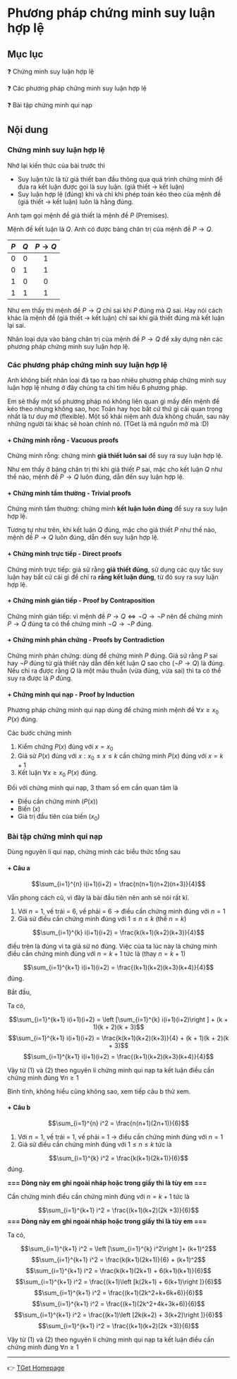 # Phương pháp chứng minh suy luận hợp lệ
## Mục lục

:question: Chứng minh suy luận hợp lệ

:question: Các phương pháp chứng minh suy luận hợp lệ

:question: Bài tập chứng minh qui nạp

## Nội dung
### Chứng minh suy luận hợp lệ

Nhớ lại kiến thức của bài trước thì

- Suy luận tức là từ giả thiết ban đầu thông qua quá trình chứng minh để đưa ra kết luận được gọi là suy luận. (giả thiết $\to$ kết luận)
- Suy luận hợp lệ (đúng) khi và chỉ khi phép toán kéo theo của mệnh đề  (giả thiết $\to$ kết luận) luôn là hằng đúng.

Anh tạm gọi mệnh đề giả thiết là mệnh đề $P$ (Premises).

Mệnh đề kết luận là $Q$. Anh có được bảng chân trị của mệnh đề $P\to Q$.

|$P$|$Q$|$P\to Q$|
|:---:|:---:|:---:|
|0|0|1|
|0|1|1|
|1|0|0|
|1|1|1|

Như em thấy thì mệnh đề $P\to Q$ chỉ sai khi $P$ đúng mà $Q$ sai. Hay nói cách khác là mệnh đề (giả thiết $\to$ kết luận) chỉ sai khi giả thiết đúng mà kết luận lại sai.

Nhân loại dựa vào bảng chân trị của mệnh đề $P\to Q$ để xây dựng nên các phương pháp chứng minh suy luận hợp lệ.

### Các phương pháp chứng minh suy luận hợp lệ
Anh không biết nhân loại đã tạo ra bao nhiêu phương pháp chứng minh suy luận hợp lệ nhưng ở đây chúng ta chỉ tìm hiểu 6 phương pháp.

Em sẽ thấy một số phương pháp nó không liên quan gì mấy đến mệnh đề kéo theo nhưng không sao, học Toán hay học bất cứ thứ gì cái quan trọng nhất là tư duy mở (flexible). Một số khái niệm anh đưa không chuẩn, sau này những người tài khác sẽ hoàn chỉnh nó. (TGet là mã nguồn mở mà :D)

#### + Chứng minh rỗng - Vacuous proofs
Chứng minh rỗng: chứng minh **giả thiết luôn sai** để suy ra suy luận hợp lệ.

Như em thấy ở bảng chân trị thì khi giả thiết $P$ sai, mặc cho kết luận $Q$ như thế nào, mệnh đề $P\to Q$ luôn đúng, dẫn đến suy luận hợp lệ.

#### + Chứng minh tầm thường - Trivial proofs
Chứng minh tầm thường: chứng minh **kết luận luôn đúng** để suy ra suy luận hợp lệ.

Tương tự như trên, khi kết luận $Q$ đúng, mặc cho giả thiết $P$ như thế nào, mệnh đề $P\to Q$ luôn đúng, dẫn đến suy luận hợp lệ.

#### + Chứng minh trực tiếp - Direct proofs
Chứng minh trực tiếp: giả sử rằng **giả thiết đúng**, sử dụng các quy tắc suy luận hay bất cứ cái gì để chỉ ra **rằng kết luận đúng**, từ đó suy ra suy luận hợp lệ.

#### + Chứng minh gián tiếp - Proof by Contraposition
Chứng minh gián tiếp: vì mệnh đề $P\to Q \Leftrightarrow \neg Q\to \neg P$ nên để chứng minh $P\to Q$ đúng ta có thể chứng minh $\neg Q\to \neg P$ đúng.

#### + Chứng minh phản chứng - Proofs by Contradiction
Chứng minh phản chứng: dùng để chứng minh $P$ đúng. Giả sử rằng $P$ sai hay $\neg P$ đúng từ giả thiết này dẫn đến kết luận $Q$ sao cho $(\neg P\to Q)$ là đúng. Nếu chỉ ra được rằng $Q$ là một mâu thuẫn (vừa đúng, vừa sai) thì ta có thể suy ra được là $P$ đúng.

#### + Chứng minh qui nạp - Proof by Induction
Phương pháp chứng minh qui nạp dùng để chứng minh mệnh đề $\forall x \geq x_0$ $P(x)$ đúng.

Các bước chứng minh

1. Kiểm chứng $P(x)$ đúng với $x = x_0$
2. Giả sử $P(x)$ đúng với $x: x_0 \leq x \leq k$ cần chứng minh $P(x)$ đúng với $x = k + 1$
3. Kết luận $\forall x \geq x_0$ $P(x)$ đúng.

Đối với chứng minh qui nạp, 3 tham số em cần quan tâm là

- Điều cần chứng minh ($P(x)$)
- Biến ($x$)
- Giá trị đầu tiên của biến ($x_0$)

### Bài tập chứng minh qui nạp
Dùng nguyên lí qui nạp, chứng minh các biểu thức tổng sau

#### + Câu a
$$\sum_{i=1}^{n} i(i+1)(i+2) = \frac{n(n+1)(n+2)(n+3)}{4}$$

Vẫn phong cách cũ, vì đây là bài đầu tiên nên anh sẽ nói rất kĩ.

1. Với $n=1$, vế trái = 6, vế phải = 6 $\to$ điều cần chứng minh đúng với $n=1$
2. Giả sử điều cần chứng minh đúng với $1\leq n\leq k$ (thế $n=k$)

$$\sum_{i=1}^{k} i(i+1)(i+2) = \frac{k(k+1)(k+2)(k+3)}{4}$$

điều trên là đúng vì ta giả sử nó đúng. Việc của ta lúc này là chứng minh điều cần chứng minh đúng với $n = k + 1$ tức là (thay $n = k + 1$)

$$\sum_{i=1}^{k+1} i(i+1)(i+2) = \frac{(k+1)(k+2)(k+3)(k+4)}{4}$$ đúng.

Bắt đầu,

Ta có,

$$\sum_{i=1}^{k+1} i(i+1)(i+2) = \left [\sum_{i=1}^{k} i(i+1)(i+2)\right ] + (k + 1)(k + 2)(k + 3)$$
$$\sum_{i=1}^{k+1} i(i+1)(i+2) = \frac{k(k+1)(k+2)(k+3)}{4} + (k + 1)(k + 2)(k + 3)$$
$$\sum_{i=1}^{k+1} i(i+1)(i+2) = \frac{(k+1)(k+2)(k+3)(k+4)}{4}$$

Vậy từ (1) và (2) theo nguyên lí chứng minh qui nạp ta kết luận điều cần chứng minh đúng $\forall n \geq 1$

Bình tĩnh, không hiểu cũng không sao, xem tiếp câu b thử xem.

#### + Câu b
$$\sum_{i=1}^{n} i^2 = \frac{n(n+1)(2n+1)}{6}$$

1. Với $n=1$, vế trái = 1, vế phải = 1 $\to$ điều cần chứng minh đúng với $n=1$
2. Giả sử điều cần chứng minh đúng với $1\leq n\leq k$ tức là

$$\sum_{i=1}^{k} i^2 = \frac{k(k+1)(2k+1)}{6}$$ đúng.

**=== Dòng này em ghi ngoài nháp hoặc trong giấy thi là tùy em ===**

Cần chứng minh điều cần chứng minh đúng với $n=k+1$ tức là

$$\sum_{i=1}^{k+1} i^2 = \frac{(k+1)(k+2)(2k +3)}{6}$$
**=== Dòng này em ghi ngoài nháp hoặc trong giấy thi là tùy em ===**

Ta có, 

$$\sum_{i=1}^{k+1} i^2 = \left [\sum_{i=1}^{k} i^2\right ]+ (k+1)^2$$
$$\sum_{i=1}^{k+1} i^2 = \frac{k(k+1)(2k+1)}{6} + (k+1)^2$$
$$\sum_{i=1}^{k+1} i^2 = \frac{k(k+1)(2k+1) + 6(k+1)(k+1)}{6}$$
$$\sum_{i=1}^{k+1} i^2 = \frac{(k+1)\left [k(2k+1) + 6(k+1)\right ]}{6}$$
$$\sum_{i=1}^{k+1} i^2 = \frac{(k+1)(2k^2+k+6k+6)}{6}$$
$$\sum_{i=1}^{k+1} i^2 = \frac{(k+1)(2k^2+4k+3k+6)}{6}$$
$$\sum_{i=1}^{k+1} i^2 = \frac{(k+1)\left [2k(k+2) + 3(k+2)\right ]}{6}$$
$$\sum_{i=1}^{k+1} i^2 = \frac{(k+1)(k+2)(2k +3)}{6}$$

Vậy từ (1) và (2) theo nguyên lí chứng minh qui nạp ta kết luận điều cần chứng minh đúng $\forall n \geq 1$

___
:point_right: [TGet Homepage](/#toán-rời-rạc-discrete-mathematics)
